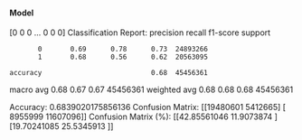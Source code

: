 #### Model
[0 0 0 ... 0 0 0]
Classification Report:
              precision    recall  f1-score   support

           0       0.69      0.78      0.73  24893266
           1       0.68      0.56      0.62  20563095

    accuracy                           0.68  45456361
   macro avg       0.68      0.67      0.67  45456361
weighted avg       0.68      0.68      0.68  45456361

Accuracy: 0.6839020175856136
Confusion Matrix:
[[19480601  5412665]
 [ 8955999 11607096]]
Confusion Matrix (%):
[[42.85561046 11.9073874 ]
 [19.70241085 25.5345913 ]]
